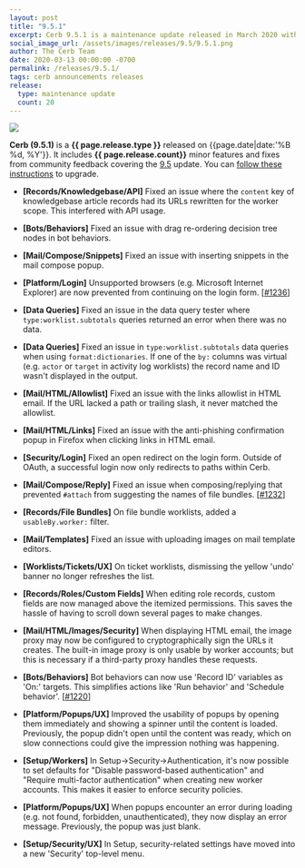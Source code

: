 ```yaml
---
layout: post
title: "9.5.1"
excerpt: Cerb 9.5.1 is a maintenance update released in March 2020 with 20 minor features and fixes from community feedback.
social_image_url: /assets/images/releases/9.5/9.5.1.png
author: The Cerb Team
date: 2020-03-13 00:00:00 -0700
permalink: /releases/9.5.1/
tags: cerb announcements releases
release:
  type: maintenance update
  count: 20
---
```


<div class="cerb-screenshot">
<img src="{{page.social_image_url}}" class="screenshot">
</div>

**Cerb (9.5.1)** is a **{{ page.release.type }}** released on {{page.date|date:'%B %d, %Y'}}. It includes **{{ page.release.count}}** minor features and fixes from community feedback covering the [9.5](/releases/9.5/) update.  You can [follow these instructions](/docs/upgrading/) to upgrade.

* **[Records/Knowledgebase/API]** Fixed an issue where the `content` key of knowledgebase article records had its URLs rewritten for the worker scope. This interfered with API usage.

* **[Bots/Behaviors]** Fixed an issue with drag re-ordering decision tree nodes in bot behaviors.

* **[Mail/Compose/Snippets]** Fixed an issue with inserting snippets in the mail compose popup.

* **[Platform/Login]** Unsupported browsers (e.g. Microsoft Internet Explorer) are now prevented from continuing on the login form. [[#1236](https://github.com/jstanden/cerb/issues/1236)]

* **[Data Queries]** Fixed an issue in the data query tester where `type:worklist.subtotals` queries returned an error when there was no data.

* **[Data Queries]** Fixed an issue in `type:worklist.subtotals` data queries when using `format:dictionaries`. If one of the `by:` columns was virtual (e.g. `actor` or `target` in activity log worklists) the record name and ID wasn't displayed in the output.

* **[Mail/HTML/Allowlist]** Fixed an issue with the links allowlist in HTML email. If the URL lacked a path or trailing slash, it never matched the allowlist.

* **[Mail/HTML/Links]** Fixed an issue with the anti-phishing confirmation popup in Firefox when clicking links in HTML email.

* **[Security/Login]** Fixed an open redirect on the login form. Outside of OAuth, a successful login now only redirects to paths within Cerb.

* **[Mail/Compose/Reply]** Fixed an issue when composing/replying that prevented `#attach` from suggesting the names of file bundles. [[#1232](https://github.com/jstanden/cerb/issues/1232)]

* **[Records/File Bundles]** On file bundle worklists, added a `usableBy.worker:` filter.

* **[Mail/Templates]** Fixed an issue with uploading images on mail template editors.

* **[Worklists/Tickets/UX]** On ticket worklists, dismissing the yellow 'undo' banner no longer refreshes the list.

* **[Records/Roles/Custom Fields]** When editing role records, custom fields are now managed above the itemized permissions. This saves the hassle of having to scroll down several pages to make changes.

* **[Mail/HTML/Images/Security]** When displaying HTML email, the image proxy may now be configured to cryptographically sign the URLs it creates. The built-in image proxy is only usable by worker accounts; but this is necessary if a third-party proxy handles these requests.

* **[Bots/Behaviors]** Bot behaviors can now use 'Record ID' variables as 'On:' targets. This simplifies actions like 'Run behavior' and 'Schedule behavior'. [[#1220](https://github.com/jstanden/cerb/issues/1220)]

* **[Platform/Popups/UX]** Improved the usability of popups by opening them immediately and showing a spinner until the content is loaded. Previously, the popup didn't open until the content was ready, which on slow connections could give the impression nothing was happening.

* **[Setup/Workers]** In Setup->Security->Authentication, it's now possible to set defaults for "Disable password-based authentication" and "Require multi-factor authentication" when creating new worker accounts. This makes it easier to enforce security policies.

* **[Platform/Popups/UX]** When popups encounter an error during loading (e.g. not found, forbidden, unauthenticated), they now display an error message. Previously, the popup was just blank.

* **[Setup/Security/UX]** In Setup, security-related settings have moved into a new 'Security' top-level menu.

